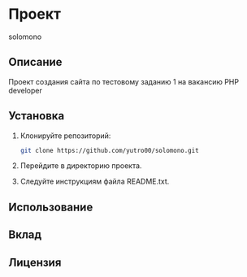# Проект

solomono 

## Описание

Проект создания сайта по тестовому заданию 1 на вакансию PHP developer

## Установка

1. Клонируйте репозиторий:
   ```bash
   git clone https://github.com/yutro00/solomono.git
   ```
2. Перейдите в директорию проекта.

3. Следуйте инструкциям файла README.txt.

## Использование



## Вклад


## Лицензия


